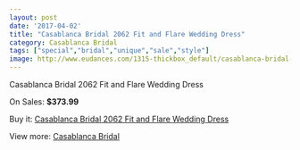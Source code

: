 ```yaml
---
layout: post
date: '2017-04-02'
title: "Casablanca Bridal 2062 Fit and Flare Wedding Dress"
category: Casablanca Bridal
tags: ["special","bridal","unique","sale","style"]
image: http://www.eudances.com/1315-thickbox_default/casablanca-bridal-2062-fit-and-flare-wedding-dress.jpg
---
```

Casablanca Bridal 2062 Fit and Flare Wedding Dress

On Sales: **$373.99**
<a href="https://www.eudances.com/en/casablanca-bridal/465-casablanca-bridal-2062-fit-and-flare-wedding-dress.html"><amp-img layout="responsive" width="600" height="600" src="//www.eudances.com/1315-thickbox_default/casablanca-bridal-2062-fit-and-flare-wedding-dress.jpg" alt="Casablanca Bridal 2062 Fit and Flare Wedding Dress 0" /></a>
<a href="https://www.eudances.com/en/casablanca-bridal/465-casablanca-bridal-2062-fit-and-flare-wedding-dress.html"><amp-img layout="responsive" width="600" height="600" src="//www.eudances.com/1317-thickbox_default/casablanca-bridal-2062-fit-and-flare-wedding-dress.jpg" alt="Casablanca Bridal 2062 Fit and Flare Wedding Dress 1" /></a>
<a href="https://www.eudances.com/en/casablanca-bridal/465-casablanca-bridal-2062-fit-and-flare-wedding-dress.html"><amp-img layout="responsive" width="600" height="600" src="//www.eudances.com/1316-thickbox_default/casablanca-bridal-2062-fit-and-flare-wedding-dress.jpg" alt="Casablanca Bridal 2062 Fit and Flare Wedding Dress 2" /></a>

Buy it: [Casablanca Bridal 2062 Fit and Flare Wedding Dress](https://www.eudances.com/en/casablanca-bridal/465-casablanca-bridal-2062-fit-and-flare-wedding-dress.html "Casablanca Bridal 2062 Fit and Flare Wedding Dress")

View more: [Casablanca Bridal](https://www.eudances.com/en/4-casablanca-bridal "Casablanca Bridal")